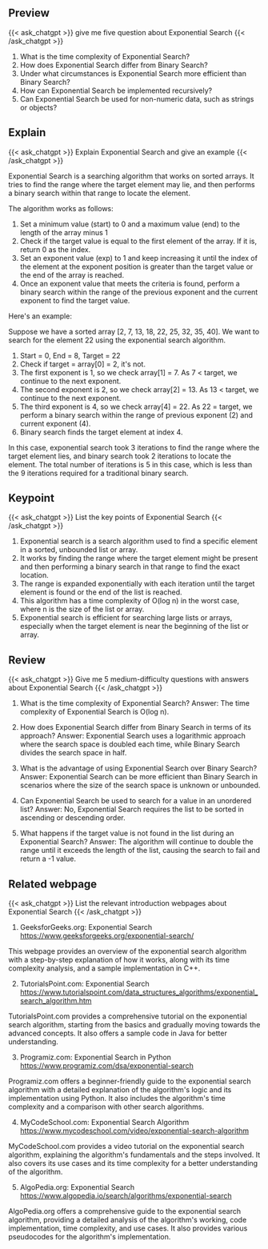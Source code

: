 ## Preview
{{< ask_chatgpt >}}
give me five question about Exponential Search
{{< /ask_chatgpt >}}



1. What is the time complexity of Exponential Search?
2. How does Exponential Search differ from Binary Search?
3. Under what circumstances is Exponential Search more efficient than Binary Search?
4. How can Exponential Search be implemented recursively?
5. Can Exponential Search be used for non-numeric data, such as strings or objects?   

## Explain
{{< ask_chatgpt >}}
Explain Exponential Search and give an example
{{< /ask_chatgpt >}}



Exponential Search is a searching algorithm that works on sorted arrays. It tries to find the range where the target element may lie, and then performs a binary search within that range to locate the element. 

The algorithm works as follows:

1. Set a minimum value (start) to 0 and a maximum value (end) to the length of the array minus 1
2. Check if the target value is equal to the first element of the array. If it is, return 0 as the index.
3. Set an exponent value (exp) to 1 and keep increasing it until the index of the element at the exponent position is greater than the target value or the end of the array is reached.
4. Once an exponent value that meets the criteria is found, perform a binary search within the range of the previous exponent and the current exponent to find the target value. 

Here's an example: 

Suppose we have a sorted array [2, 7, 13, 18, 22, 25, 32, 35, 40]. We want to search for the element 22 using the exponential search algorithm.

1. Start = 0, End = 8, Target = 22
2. Check if target = array[0] = 2, it's not.
3. The first exponent is 1, so we check array[1] = 7. As 7 < target, we continue to the next exponent.
4. The second exponent is 2, so we check array[2] = 13. As 13 < target, we continue to the next exponent.
5. The third exponent is 4, so we check array[4] = 22. As 22 = target, we perform a binary search within the range of previous exponent (2) and current exponent (4).
6. Binary search finds the target element at index 4.

In this case, exponential search took 3 iterations to find the range where the target element lies, and binary search took 2 iterations to locate the element. The total number of iterations is 5 in this case, which is less than the 9 iterations required for a traditional binary search.   

## Keypoint
{{< ask_chatgpt >}}
List the key points of Exponential Search
{{< /ask_chatgpt >}}



1. Exponential search is a search algorithm used to find a specific element in a sorted, unbounded list or array.
2. It works by finding the range where the target element might be present and then performing a binary search in that range to find the exact location.
3. The range is expanded exponentially with each iteration until the target element is found or the end of the list is reached.
4. This algorithm has a time complexity of O(log n) in the worst case, where n is the size of the list or array.
5. Exponential search is efficient for searching large lists or arrays, especially when the target element is near the beginning of the list or array.   

## Review
{{< ask_chatgpt >}}
Give me 5 medium-difficulty questions with answers about Exponential Search
{{< /ask_chatgpt >}}



1. What is the time complexity of Exponential Search? 
Answer: The time complexity of Exponential Search is O(log n).

2. How does Exponential Search differ from Binary Search in terms of its approach? 
Answer: Exponential Search uses a logarithmic approach where the search space is doubled each time, while Binary Search divides the search space in half.

3. What is the advantage of using Exponential Search over Binary Search? 
Answer: Exponential Search can be more efficient than Binary Search in scenarios where the size of the search space is unknown or unbounded.

4. Can Exponential Search be used to search for a value in an unordered list? 
Answer: No, Exponential Search requires the list to be sorted in ascending or descending order.

5. What happens if the target value is not found in the list during an Exponential Search? 
Answer: The algorithm will continue to double the range until it exceeds the length of the list, causing the search to fail and return a -1 value.   

## Related webpage
{{< ask_chatgpt >}}
List the relevant introduction webpages about Exponential Search
{{< /ask_chatgpt >}}



1. GeeksforGeeks.org: Exponential Search
https://www.geeksforgeeks.org/exponential-search/

This webpage provides an overview of the exponential search algorithm with a step-by-step explanation of how it works, along with its time complexity analysis, and a sample implementation in C++.

2. TutorialsPoint.com: Exponential Search
https://www.tutorialspoint.com/data_structures_algorithms/exponential_search_algorithm.htm

TutorialsPoint.com provides a comprehensive tutorial on the exponential search algorithm, starting from the basics and gradually moving towards the advanced concepts. It also offers a sample code in Java for better understanding.

3. Programiz.com: Exponential Search in Python
https://www.programiz.com/dsa/exponential-search

Programiz.com offers a beginner-friendly guide to the exponential search algorithm with a detailed explanation of the algorithm's logic and its implementation using Python. It also includes the algorithm's time complexity and a comparison with other search algorithms.

4. MyCodeSchool.com: Exponential Search Algorithm
https://www.mycodeschool.com/video/exponential-search-algorithm

MyCodeSchool.com provides a video tutorial on the exponential search algorithm, explaining the algorithm's fundamentals and the steps involved. It also covers its use cases and its time complexity for a better understanding of the algorithm.

5. AlgoPedia.org: Exponential Search
https://www.algopedia.io/search/algorithms/exponential-search

AlgoPedia.org offers a comprehensive guide to the exponential search algorithm, providing a detailed analysis of the algorithm's working, code implementation, time complexity, and use cases. It also provides various pseudocodes for the algorithm's implementation.   

